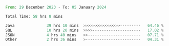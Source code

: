 <!--<div align=center><img src="https://leetcard.jacoblin.cool/CalvinWan0101"></div>-->

<!--START_SECTION:waka-->

```rust
From: 29 December 2023 - To: 05 January 2024

Total Time: 58 hrs 8 mins

Java              39 hrs 10 mins  >>>>>>>>>>>>>>>>---------   64.46 %
SQL               10 hrs 20 mins  >>>>---------------------   17.02 %
JSON              4 hrs 40 mins   >>-----------------------   07.71 %
Other             2 hrs 36 mins   >------------------------   04.31 %
```

<!--END_SECTION:waka-->
